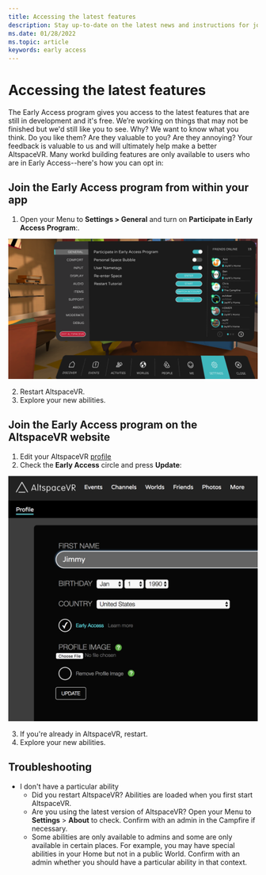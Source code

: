 ```yaml
---
title: Accessing the latest features
description: Stay up-to-date on the latest news and instructions for joining the AltspaceVR Early Access program.
ms.date: 01/28/2022
ms.topic: article
keywords: early access
---
```


# Accessing the latest features

The Early Access program gives you access to the latest features that are still in development and it's free. We’re working on things that may not be finished but we'd still like you to see. Why? We want to know what you think. Do you like them? Are they valuable to you? Are they annoying? Your feedback is valuable to us and will ultimately help make a better AltspaceVR. Many workd building features are only available to users who are in Early Access--here's how you can opt in:

## Join the Early Access program from within your app

1. Open your Menu to **Settings > General** and turn on **Participate in Early Access Program**:.

![Settings menu with early access option highlighted](images/early-access-img-01.png)

2. Restart AltspaceVR.
3. Explore your new abilities.

## Join the Early Access program on the AltspaceVR website

1. Edit your AltspaceVR [profile](https://account.altvr.com/users/sign_in)
2. Check the **Early Access** circle and press **Update**:

![AltspaceVR profile open with early access option highlighted](images/early-access-img-02.png)

3. If you're already in AltspaceVR, restart.
4. Explore your new abilities.

## Troubleshooting

* I don't have a particular ability
    * Did you restart AltspaceVR? Abilities are loaded when you first start AltspaceVR.
    * Are you using the latest version of AltspaceVR? Open your Menu to **Settings** > **About** to check. Confirm with an admin in the Campfire if necessary.
    * Some abilities are only available to admins and some are only available in certain places. For example, you may have special abilities in your Home but not in a public World. Confirm with an admin whether you should have a particular ability in that context.